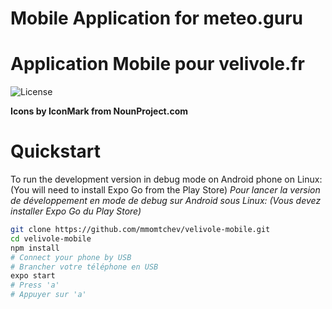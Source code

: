# Mobile Application for meteo.guru

# Application Mobile pour velivole.fr

![License](https://img.shields.io/github/license/mmomtchev/velivole-mobile)

**Icons by IconMark from NounProject.com**

# Quickstart

To run the development version in debug mode on Android phone on Linux:
(You will need to install Expo Go from the Play Store)
_Pour lancer la version de développement en mode de debug sur Android sous Linux:_
_(Vous devez installer Expo Go du Play Store)_

```bash
git clone https://github.com/mmomtchev/velivole-mobile.git
cd velivole-mobile
npm install
# Connect your phone by USB
# Brancher votre téléphone en USB
expo start
# Press 'a'
# Appuyer sur 'a'
```
